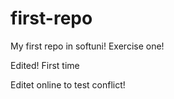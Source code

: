 # first-repo
My first repo in softuni! Exercise one!


Edited! First time

Editet online to test conflict!
